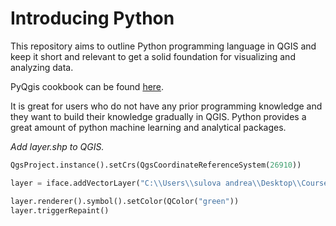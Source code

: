 # Introducing Python

This repository aims to outline Python programming language in QGIS and keep it short and relevant to get a solid foundation for visualizing and analyzing data.

PyQgis cookbook can be found [here](https://docs.qgis.org/testing/en/docs/pyqgis_developer_cookbook/).

It is great for users who do not have any prior programming knowledge and they want to build their knowledge gradually in QGIS. Python provides a great amount of python machine learning and analytical packages.

*Add layer.shp to QGIS.*


```python
QgsProject.instance().setCrs(QgsCoordinateReferenceSystem(26910))

layer = iface.addVectorLayer("C:\\Users\\sulova andrea\\Desktop\\Courses\\Ex_Files_QGIS_Python_AEC\Exercise Files\\1 Beginning Python\\DATA\\ROAD_CENTERLINES.shp","Roads","ogr")

layer.renderer().symbol().setColor(QColor("green"))
layer.triggerRepaint()
```
